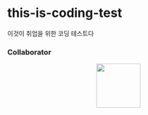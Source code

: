 # this-is-coding-test
이것이 취업을 위한 코딩 테스트다


### Collaborator

<p align="center">
  
<a href="https://github.com/bong01">
  <img src="https://github.com/bong01.png" width="100">
</a>
